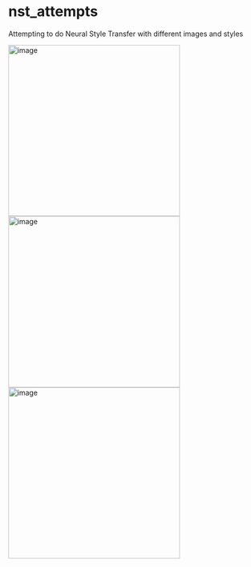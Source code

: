# nst_attempts
Attempting to do Neural Style Transfer with different images and styles

<img width="342" alt="image" src="https://user-images.githubusercontent.com/25467802/163297610-581830b9-19d9-4be6-93c9-6d9963ed34aa.png">

<img width="342" alt="image" src="https://user-images.githubusercontent.com/25467802/163297637-b7853bf3-8f40-48c0-b264-effd4f6addfd.png">

<img width="342" alt="image" src="https://user-images.githubusercontent.com/25467802/163469364-5a50f0d6-0531-4c15-ac1d-3d4a0cde4a93.png">
